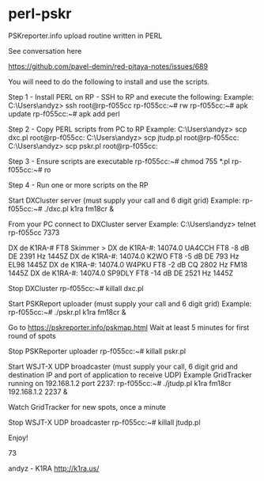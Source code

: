 # perl-pskr
PSKreporter.info upload routine written in PERL

See conversation here

https://github.com/pavel-demin/red-pitaya-notes/issues/689

You will need to do the following to install and use the scripts.

Step 1 - Install PERL on RP - SSH to RP and execute the following:
Example:
C:\Users\andyz> ssh root@rp-f055cc
rp-f055cc:~# rw
rp-f055cc:~# apk update
rp-f055cc:~# apk add perl

Step 2 - Copy PERL scripts from PC to RP
Example:
C:\Users\andyz> scp dxc.pl root@rp-f055cc:
C:\Users\andyz> scp jtudp.pl root@rp-f055cc:
C:\Users\andyz> scp pskr.pl root@rp-f055cc:

Step 3 - Ensure scripts are executable
rp-f055cc:~# chmod 755 *.pl
rp-f055cc:~# ro

Step 4 - Run one or more scripts on the RP

Start DXCluster server (must supply your call and 6 digit grid)
Example:
rp-f055cc:~# ./dxc.pl k1ra fm18cr &

From your PC connect to DXCluster server
Example:
C:\Users\andyz> telnet rp-f055cc 7373

DX de K1RA-# FT8 Skimmer >
DX de K1RA-#:    14074.0  UA4CCH       FT8  -8 dB DE 2391 Hz          1445Z
DX de K1RA-#:    14074.0  K2WO         FT8  -5 dB DE  793 Hz EL98     1445Z
DX de K1RA-#:    14074.0  W4PKU        FT8  -2 dB CQ 2802 Hz FM18     1445Z
DX de K1RA-#:    14074.0  SP9DLY       FT8 -14 dB DE 2521 Hz          1445Z

Stop DXCluster
rp-f055cc:~# killall dxc.pl


Start PSKReport uploader  (must supply your call and 6 digit grid)
Example:
rp-f055cc:~# ./pskr.pl k1ra fm18cr &

Go to https://pskreporter.info/pskmap.html 
Wait at least 5 minutes for first round of spots

Stop PSKReporter uploader
rp-f055cc:~# killall pskr.pl


Start WSJT-X UDP broadcaster  (must supply your call, 6 digit grid and 
destination IP and port of application to receive UDP)
Example GridTracker running on 192.168.1.2 port 2237:
rp-f055cc:~# ./jtudp.pl k1ra fm18cr 192.168.1.2 2237 &

Watch GridTracker for new spots, once a minute

Stop WSJT-X UDP broadcaster
rp-f055cc:~# killall jtudp.pl


Enjoy!

73

andyz - K1RA
http://k1ra.us/
